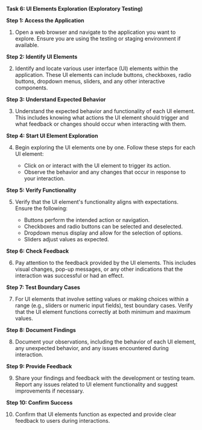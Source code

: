 **Task 6: UI Elements Exploration (Exploratory Testing)**

**Step 1: Access the Application**

1. Open a web browser and navigate to the application you want to explore. Ensure you are using the testing or staging environment if available.

**Step 2: Identify UI Elements**

2. Identify and locate various user interface (UI) elements within the application. These UI elements can include buttons, checkboxes, radio buttons, dropdown menus, sliders, and any other interactive components.

**Step 3: Understand Expected Behavior**

3. Understand the expected behavior and functionality of each UI element. This includes knowing what actions the UI element should trigger and what feedback or changes should occur when interacting with them.

**Step 4: Start UI Element Exploration**

4. Begin exploring the UI elements one by one. Follow these steps for each UI element:

   - Click on or interact with the UI element to trigger its action.
   - Observe the behavior and any changes that occur in response to your interaction.

**Step 5: Verify Functionality**

5. Verify that the UI element's functionality aligns with expectations. Ensure the following:

   - Buttons perform the intended action or navigation.
   - Checkboxes and radio buttons can be selected and deselected.
   - Dropdown menus display and allow for the selection of options.
   - Sliders adjust values as expected.

**Step 6: Check Feedback**

6. Pay attention to the feedback provided by the UI elements. This includes visual changes, pop-up messages, or any other indications that the interaction was successful or had an effect.

**Step 7: Test Boundary Cases**

7. For UI elements that involve setting values or making choices within a range (e.g., sliders or numeric input fields), test boundary cases. Verify that the UI element functions correctly at both minimum and maximum values.

**Step 8: Document Findings**

8. Document your observations, including the behavior of each UI element, any unexpected behavior, and any issues encountered during interaction.

**Step 9: Provide Feedback**

9. Share your findings and feedback with the development or testing team. Report any issues related to UI element functionality and suggest improvements if necessary.

**Step 10: Confirm Success**

10. Confirm that UI elements function as expected and provide clear feedback to users during interactions.
